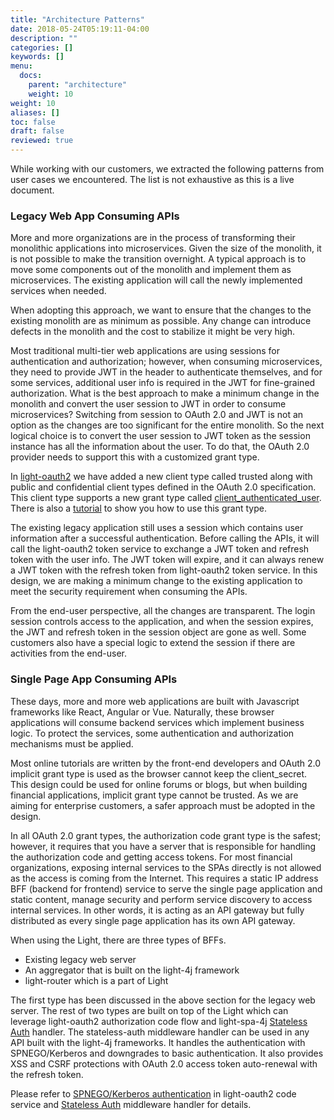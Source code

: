 ```yaml
---
title: "Architecture Patterns"
date: 2018-05-24T05:19:11-04:00
description: ""
categories: []
keywords: []
menu:
  docs:
    parent: "architecture"
    weight: 10
weight: 10
aliases: []
toc: false
draft: false
reviewed: true
---
```


While working with our customers, we extracted the following patterns from user cases we encountered. The list is not exhaustive as this is a live document.

### Legacy Web App Consuming APIs

More and more organizations are in the process of transforming their monolithic applications into microservices. Given the size of the monolith, it is not possible to make the transition overnight. A typical approach is to move some components out of the monolith and implement them as microservices. The existing application will call the newly implemented services when needed. 

When adopting this approach, we want to ensure that the changes to the existing monolith are as minimum as possible. Any change can introduce defects in the monolith and the cost to stabilize it might be very high. 

Most traditional multi-tier web applications are using sessions for authentication and authorization; however, when consuming microservices, they need to provide JWT in the header to authenticate themselves, and for some services, additional user info is required in the JWT for fine-grained authorization. What is the best approach to make a minimum change in the monolith and convert the user session to JWT in order to consume microservices? Switching from session to OAuth 2.0 and JWT is not an option as the changes are too significant for the entire monolith. So the next logical choice is to convert the user session to JWT token as the session instance has all the information about the user. To do that, the OAuth 2.0 provider needs to support this with a customized grant type.

In [light-oauth2][] we have added a new client type called trusted along with public and confidential client types defined in the OAuth 2.0 specification. This client type supports a new grant type called [client_authenticated_user][]. There is also a [tutorial] to show you how to use this grant type. 

The existing legacy application still uses a session which contains user information after a successful authentication. Before calling the APIs, it will call the light-oauth2 token service to exchange a JWT token and refresh token with the user info. The JWT token will expire, and it can always renew a JWT token with the refresh token from light-oauth2 token service. In this design, we are making a minimum change to the existing application to meet the security requirement when consuming the APIs. 

From the end-user perspective, all the changes are transparent. The login session controls access to the application, and when the session expires, the JWT and refresh token in the session object are gone as well. Some customers also have a special logic to extend the session if there are activities from the end-user.

### Single Page App Consuming APIs

These days, more and more web applications are built with Javascript frameworks like React, Angular or Vue. Naturally, these browser applications will consume backend services which implement business logic. To protect the services, some authentication and authorization mechanisms must be applied. 

Most online tutorials are written by the front-end developers and OAuth 2.0 implicit grant type is used as the browser cannot keep the client_secret. This design could be used for online forums or blogs, but when building financial applications, implicit grant type cannot be trusted. As we are aiming for enterprise customers, a safer approach must be adopted in the design.

In all OAuth 2.0 grant types, the authorization code grant type is the safest; however, it requires that you have a server that is responsible for handling the authorization code and getting access tokens. For most financial organizations, exposing internal services to the SPAs directly is not allowed as the access is coming from the Internet. This requires a static IP address BFF (backend for frontend) service to serve the single page application and static content, manage security and perform service discovery to access internal services. In other words, it is acting as an API gateway but fully distributed as every single page application has its own API gateway.

When using the Light, there are three types of BFFs. 

* Existing legacy web server
* An aggregator that is built on the light-4j framework
* light-router which is a part of Light

The first type has been discussed in the above section for the legacy web server. The rest of two types are built on top of the Light which can leverage light-oauth2 authorization code flow and light-spa-4j [Stateless Auth][] handler. The stateless-auth middleware handler can be used in any API built with the light-4j frameworks. It handles the authentication with SPNEGO/Kerberos and downgrades to basic authentication. It also provides XSS and CSRF protections with OAuth 2.0 access token auto-renewal with the refresh token. 

Please refer to [SPNEGO/Kerberos authentication][] in light-oauth2 code service and [Stateless Auth][] middleware handler for details. 


[light-oauth2]: /service/oauth/
[client_authenticated_user]: /service/oauth/service/custom/
[tutorial]: /tutorial/oauth/custom/
[Stateless Auth]: /style/light-spa-4j/stateless-auth/
[SPNEGO/Kerberos authentication]: /service/oauth/service/spnego/

